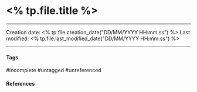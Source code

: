 # <% tp.file.title %>
---

Creation date: <% tp.file.creation_date("DD/MM/YYYY HH:mm:ss") %>
Last modified: <% tp.file.last_modified_date("DD/MM/YYYY HH:mm:ss") %>

---




#### Tags
#incomplete #untagged #unreferenced

#### References

